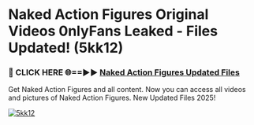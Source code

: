 # Naked Action Figures Original Videos 0nlyFans Leaked - Files Updated! (5kk12)

<h3>🔴 CLICK HERE 🌐==►► <a href="https://tinyurl.com/up5wt9bj" rel="nofollow">Naked Action Figures Updated Files</a></h3>

Get Naked Action Figures and all content. Now you can access all videos and pictures of Naked Action Figures. New Updated Files 2025!

[![5kk12](https://i.imgur.com/ABiUzMV.gif)](https://tinyurl.com/up5wt9bj)
